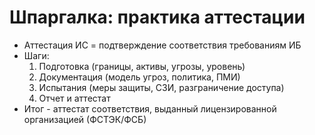 # Шпаргалка: практика аттестации

- Аттестация ИС = подтверждение соответствия требованиям ИБ
- Шаги:
  1. Подготовка (границы, активы, угрозы, уровень)
  2. Документация (модель угроз, политика, ПМИ)
  3. Испытания (меры защиты, СЗИ, разграничение доступа)
  4. Отчет и аттестат
- Итог - аттестат соответствия, выданный лицензированной организацией (ФСТЭК/ФСБ)
